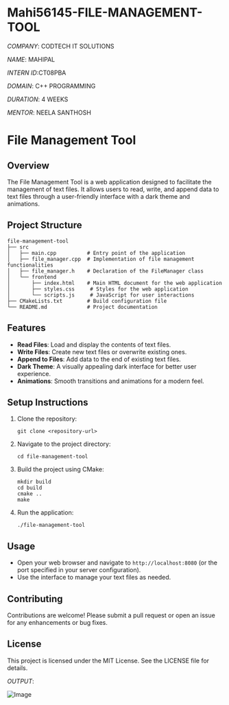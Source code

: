 # Mahi56145-FILE-MANAGEMENT-TOOL

*COMPANY*: CODTECH IT SOLUTIONS

*NAME*: MAHIPAL

*INTERN ID*:CT08PBA

*DOMAIN*: C++ PROGRAMMING

*DURATION*: 4 WEEKS

*MENTOR*: NEELA SANTHOSH

# File Management Tool

## Overview
The File Management Tool is a web application designed to facilitate the management of text files. It allows users to read, write, and append data to text files through a user-friendly interface with a dark theme and animations.

## Project Structure
```
file-management-tool
├── src
│   ├── main.cpp          # Entry point of the application
│   ├── file_manager.cpp  # Implementation of file management functionalities
│   ├── file_manager.h    # Declaration of the FileManager class
│   └── frontend
│       ├── index.html    # Main HTML document for the web application
│       ├── styles.css     # Styles for the web application
│       └── scripts.js     # JavaScript for user interactions
├── CMakeLists.txt        # Build configuration file
└── README.md             # Project documentation
```

## Features
- **Read Files**: Load and display the contents of text files.
- **Write Files**: Create new text files or overwrite existing ones.
- **Append to Files**: Add data to the end of existing text files.
- **Dark Theme**: A visually appealing dark interface for better user experience.
- **Animations**: Smooth transitions and animations for a modern feel.

## Setup Instructions
1. Clone the repository:
   ```
   git clone <repository-url>
   ```
2. Navigate to the project directory:
   ```
   cd file-management-tool
   ```
3. Build the project using CMake:
   ```
   mkdir build
   cd build
   cmake ..
   make
   ```
4. Run the application:
   ```
   ./file-management-tool
   ```

## Usage
- Open your web browser and navigate to `http://localhost:8080` (or the port specified in your server configuration).
- Use the interface to manage your text files as needed.

## Contributing
Contributions are welcome! Please submit a pull request or open an issue for any enhancements or bug fixes.

## License
This project is licensed under the MIT License. See the LICENSE file for details.

*OUTPUT*:

![Image](https://github.com/user-attachments/assets/47c14be4-5f97-4993-83d8-b6127149a23b)
